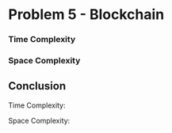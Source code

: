 # Problem 5 - Blockchain


### Time Complexity


### Space Complexity


## Conclusion

Time Complexity: 

Space Complexity: 
